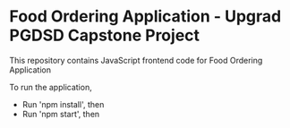 # Food Ordering Application - Upgrad PGDSD Capstone Project

This repository contains JavaScript frontend code for Food Ordering Application

To run the application,

- Run 'npm install', then
- Run 'npm start', then
